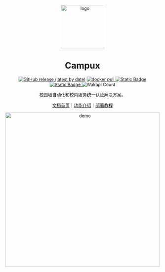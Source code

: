
<div align="center">

<image src="https://campux.idoknow.top/logo.png" alt="logo" width="140"/>

# Campux

[![GitHub release (latest by date)](https://img.shields.io/github/v/release/idoknow/Campux)](https://github.com/idoknow/Campux/releases/latest)
<a href="https://hub.docker.com/repository/docker/rockchin/campux">
    <img src="https://img.shields.io/docker/pulls/rockchin/campux?color=blue" alt="docker pull">
  </a>
  <a href="https://qm.qq.com/q/deaw9KGCC4">
<img alt="Static Badge" src="https://img.shields.io/badge/%E7%A4%BE%E5%8C%BA%E7%BE%A4-226427026-blue">
</a>
<a href="https://t.me/+uSANsIhvIEY2ZGI1">
<img alt="Static Badge" src="https://img.shields.io/badge/Telegram-Campux&QZone-blue">
</a>
  <img src="https://wakapi.rockchin.top/api/badge/RockChinQ/interval:any/project:Campux" alt="Wakapi Count">

校园墙自动化和校内服务统一认证解决方案。

[文档首页](https://campux.idoknow.top/)｜[功能介绍](https://campux.idoknow.top/insight/scenario.html)｜[部署教程](https://campux.idoknow.top/deploy/minimal.html)

<image src="https://campux.idoknow.top/assets/web_demo.Byp50r1x.png" alt="demo" width="500"/>

</div>
